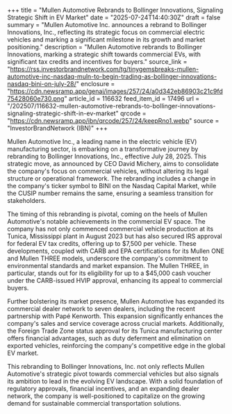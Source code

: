 +++
title = "Mullen Automotive Rebrands to Bollinger Innovations, Signaling Strategic Shift in EV Market"
date = "2025-07-24T14:40:30Z"
draft = false
summary = "Mullen Automotive Inc. announces a rebrand to Bollinger Innovations, Inc., reflecting its strategic focus on commercial electric vehicles and marking a significant milestone in its growth and market positioning."
description = "Mullen Automotive rebrands to Bollinger Innovations, marking a strategic shift towards commercial EVs, with significant tax credits and incentives for buyers."
source_link = "https://rss.investorbrandnetwork.com/tg/tinygemsbreaks-mullen-automotive-inc-nasdaq-muln-to-begin-trading-as-bollinger-innovations-nasdaq-bini-on-july-28/"
enclosure = "https://cdn.newsramp.app/genai/images/257/24/a0d342eb86903c21c9fd75428060e730.png"
article_id = 116632
feed_item_id = 17496
url = "/202507/116632-mullen-automotive-rebrands-to-bollinger-innovations-signaling-strategic-shift-in-ev-market"
qrcode = "https://cdn.newsramp.app/ibn/qrcode/257/24/keepRno1.webp"
source = "InvestorBrandNetwork (IBN)"
+++

<p>Mullen Automotive Inc., a leading name in the electric vehicle (EV) manufacturing sector, is embarking on a transformative journey by rebranding to Bollinger Innovations, Inc., effective July 28, 2025. This strategic move, as announced by CEO David Michery, aims to consolidate the company's focus on commercial vehicles, without altering its legal structure or operational framework. The rebranding includes a change in the company's ticker symbol to BINI on the Nasdaq Capital Market, while the CUSIP number remains the same, ensuring a seamless transition for stakeholders.</p><p>The timing of this rebranding is pivotal, coming on the heels of Mullen Automotive's notable achievements in the commercial EV space. The company has not only commenced commercial vehicle production at its Tunica, Mississippi plant in August 2023 but has also secured IRS approval for federal EV tax credits, offering up to $7,500 per vehicle. These developments, coupled with CARB and EPA certifications for its Mullen ONE and Mullen THREE models, underscore the company's commitment to environmental standards and market expansion. The Mullen THREE, in particular, stands out for its eligibility for up to a $45,000 cash voucher under the CARB-issued HVIP approval, enhancing its appeal to commercial buyers.</p><p>Further bolstering its market presence, Mullen Automotive has expanded its commercial dealer network to seven dealers, including the recent partnership with Papé Kenworth. This expansion significantly enhances the company's sales and service coverage across crucial markets. Additionally, the Foreign Trade Zone status approval for its Tunica manufacturing center offers financial advantages, such as duty deferment and elimination on exported vehicles, reinforcing the company's competitive edge in the global EV market.</p><p>This rebranding to Bollinger Innovations, Inc. not only reflects Mullen Automotive's strategic pivot towards commercial vehicles but also signals its ambition to lead in the evolving EV landscape. With a solid foundation of regulatory approvals, financial incentives, and an expanding dealer network, the company is well-positioned to capitalize on the growing demand for sustainable commercial transportation solutions.</p>